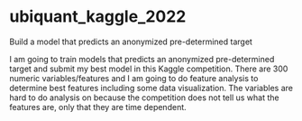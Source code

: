 # ubiquant_kaggle_2022
Build a model that predicts an anonymized pre-determined target 

  I am going to train models that predicts an anonymized pre-determined target and submit my best model in this Kaggle competition. 
There are 300 numeric variables/features  and I am going to do feature analysis to determine best features including some data visualization. 
The variables are hard to do analysis on because the competition does not tell us what the features are, only that they are time dependent. 
